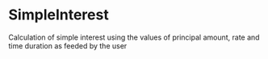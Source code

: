 # SimpleInterest
Calculation of simple interest using the values of principal amount, rate and time duration as feeded by the user
